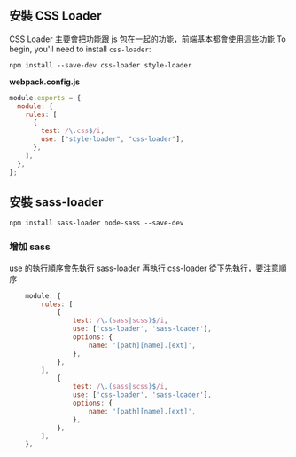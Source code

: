 ## 安裝 CSS Loader

CSS Loader 主要會把功能跟 js 包在一起的功能，前端基本都會使用這些功能
To begin, you'll need to install `css-loader`:

```console
npm install --save-dev css-loader style-loader
```

**webpack.config.js**

```js
module.exports = {
  module: {
    rules: [
      {
        test: /\.css$/i,
        use: ["style-loader", "css-loader"],
      },
    ],
  },
};
```
## 安裝 sass-loader

```
npm install sass-loader node-sass --save-dev
```

### 增加 sass

use 的執行順序會先執行 sass-loader 再執行 css-loader 從下先執行，要注意順序

```javascript
    module: {
        rules: [
            {
                test: /\.(sass|scss)$/i,
                use: ['css-loader', 'sass-loader'],
                options: {
                    name: '[path][name].[ext]',
                },
            },
        ],        
            {
                test: /\.(sass|scss)$/i,
                use: ['css-loader', 'sass-loader'],
                options: {
                    name: '[path][name].[ext]',
                },
            },
        ],
    },
```